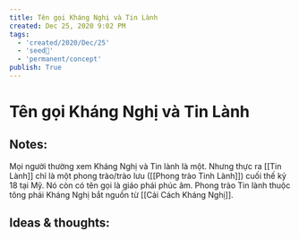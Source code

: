 ```yaml
---
title: Tên gọi Kháng Nghị và Tin Lành
created: Dec 25, 2020 9:02 PM
tags:
  - 'created/2020/Dec/25'
  - 'seed🥜'
  - 'permanent/concept'
publish: True
---
```

# Tên gọi Kháng Nghị và Tin Lành

## Notes:
Mọi người thường xem Kháng Nghị và Tin lành là một. Nhưng thực ra [[Tin Lành]] chỉ là một phong trào/trào lưu ([[Phong trào Tinh Lành]]) cuối thế kỷ 18 tại Mỹ. Nó còn có tên gọi là giáo phái phúc âm. Phong trào Tin lành thuộc tông phái Kháng Nghị bắt nguồn từ [[Cải Cách Kháng Nghị]].

## Ideas & thoughts:
